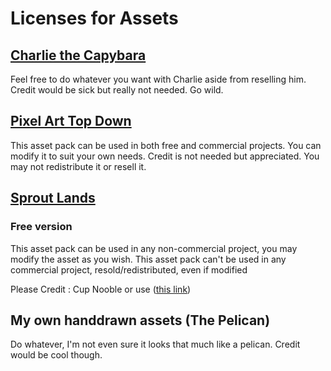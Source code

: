 # Licenses for Assets

## [Charlie the Capybara](https://niffirggames.itch.io/charliethecapybara)

Feel free to do whatever you want with Charlie aside from reselling him. Credit would be sick but really not needed. Go wild.

## [Pixel Art Top Down](https://cainos.itch.io/pixel-art-top-down-basic)

This asset pack can be used in both free and commercial projects. You can modify it to suit your own needs. Credit is not needed but appreciated.  You may not redistribute it or resell it.

## [Sprout Lands](https://cupnooble.itch.io/sprout-lands-asset-pack)

### Free version

This asset pack can be used in any non-commercial project, you may modify the asset as you wish. This asset pack can't be used in any commercial project, resold/redistributed, even if modified

Please Credit : Cup Nooble or use ([this link](https://cupnooble.itch.io/))

## My own handdrawn assets (The Pelican)

Do whatever, I'm not even sure it looks that much like a pelican. Credit would be cool though.
